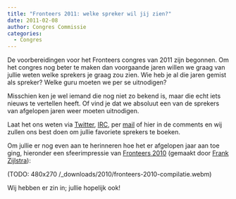 ```yaml
---
title: "Fronteers 2011: welke spreker wil jij zien?"
date: 2011-02-08
author: Congres Commissie
categories: 
  - Congres
---
```

De voorbereidingen voor het Fronteers congres van 2011 zijn begonnen. Om het congres nog beter te maken dan voorgaande jaren willen we graag van jullie weten welke sprekers je graag zou zien. Wie heb je al die jaren gemist als spreker? Welke guru moeten we per se uitnodigen?

Misschien ken je wel iemand die nog niet zo bekend is, maar die echt iets nieuws te vertellen heeft. Of vind je dat we absoluut een van de sprekers van afgelopen jaren weer moeten uitnodigen.

Laat het ons weten via [Twitter](https://twitter.com/FronteersConf), [IRC](http://webchat.freenode.net/?channels=fronteers), per [mail](mailto:congres@fronteers.nl) of hier in de comments en wij zullen ons best doen om jullie favoriete sprekers te boeken.

Om jullie er nog even aan te herinneren hoe het er afgelopen jaar aan toe ging, hieronder een sfeerimpressie van [Fronteers 2010](http://vimeo.com/16670431) (gemaakt door [Frank Zijlstra](http://vimeo.com/fzijlstra)):

(TODO: 480x270
/_downloads/2010/fronteers-2010-compilatie.webm)

Wij hebben er zin in; jullie hopelijk ook!
